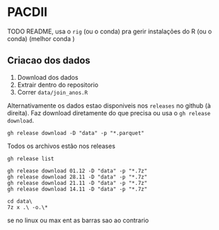 # PACDII
TODO README, usa o `rig` (ou o conda) pra gerir instalações do R (ou o conda) (melhor conda )
## Criacao dos dados

1. Download dos dados
2. Extrair dentro do repositorio
3. Correr `data/join_anos.R`

Alternativamente os dados estao disponiveis nos `releases` no github (à direita). Faz download diretamente do que precisa ou usa o `gh release download`.

```
gh release download -D "data" -p "*.parquet"
```

Todos os archivos estão nos releases

```
gh release list

gh release download 01.12 -D "data" -p "*.7z"
gh release download 28.11 -D "data" -p "*.7z"
gh release download 21.11 -D "data" -p "*.7z"
gh release download 14.11 -D "data" -p "*.7z"

cd data\
7z x .\ -o.\*
```
se no linux ou max ent as barras sao ao contrario
